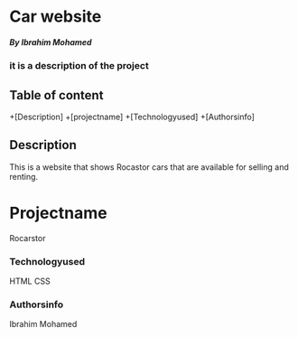 # Car website

##### By Ibrahim Mohamed
### it is a description of the project
## Table of content

+[Description]
+[projectname]
+[Technologyused]
+[Authorsinfo]

## Description
<p>This is a website that shows Rocastor cars that are available for selling and renting.<p>

# Projectname
 Rocarstor

 ### Technologyused
 HTML
 CSS

 ### Authorsinfo
Ibrahim Mohamed 